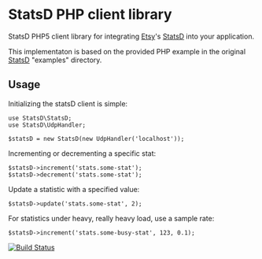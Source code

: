 StatsD PHP client library
=========================

StatsD PHP5 client library for integrating [Etsy][etsy]'s [StatsD][statsd] into your application.

This implementaton is based on the provided PHP example in the original [StatsD][statsd] "examples" directory.

Usage
-----

Initializing the statsD client is simple:

    use StatsD\StatsD;
    use StatsD\UdpHandler;

    $statsD = new StatsD(new UdpHandler('localhost'));

Incrementing or decrementing a specific stat: 

    $statsD->increment('stats.some-stat');
    $statsD->decrement('stats.some-stat');

Update a statistic with a specified value:

    $statsD->update('stats.some-stat', 2);

For statistics under heavy, really heavy load, use a sample rate:

    $statsD->increment('stats.some-busy-stat', 123, 0.1);

[etsy]: http://www.etsy.com
[statsd]: https://github.com/etsy/statsd

[![Build Status](https://secure.travis-ci.org/FabriZZio/statsd-php.png?branch=master)](http://travis-ci.org/FabriZZio/statsd-php)